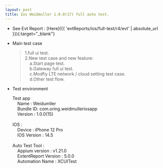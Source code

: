 ```yaml
---
layout: post
title: Ios Weidmuller 1.0.0(17) full auto test.
---
```



* See Evt Report : [Here]({{ 'evtReports/ios/full-test/r4/evt' | absolute_url }}){:target="_blank"}

* Main test case 
  > 1.full ui test. <br>
    2.New test case and new feature:<br>
    &nbsp;&nbsp;&nbsp; a.Start page test.<br>
    &nbsp;&nbsp;&nbsp; b.Gateway full ui test.<br>
    &nbsp;&nbsp;&nbsp; c.Modfiy LTE network / cloud setting test case.<br>
    &nbsp;&nbsp;&nbsp; d.Other test flow.<br>

* Test environment
  > 
  Test app<br> 
    &nbsp;&nbsp;&nbsp; Name : Weidumller <br>
    &nbsp;&nbsp;&nbsp; Bundle ID: com.oring.weidmulleriosapp  <br>
    &nbsp;&nbsp;&nbsp; Version : 1.0.0(15) <br><br>
  IOS :<br>
    &nbsp;&nbsp;&nbsp; Device : iPhone 12 Pro <br>
    &nbsp;&nbsp;&nbsp; IOS Version : 14.5 <br><br>
  Auto Test Tool :<br>
    &nbsp;&nbsp;&nbsp; Appium version : v1.21.0 <br>
    &nbsp;&nbsp;&nbsp; ExtentReport Version : 5.0.0 <br>
    &nbsp;&nbsp;&nbsp; Automation Name  : XCUITest <br><br>
    